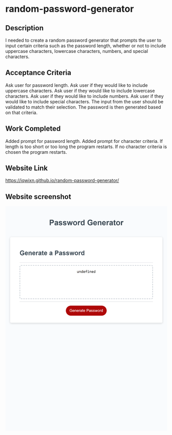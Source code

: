 # random-password-generator

## Description

I needed to create a random password generator that prompts the user to input certain criteria such as the password length, whether or not to include uppercase characters, lowercase characters, numbers, and special characters.

## Acceptance Criteria
Ask user for password length.
Ask user if they would like to include uppercase characters.
Ask user if they would like to include lowercase characters.
Ask user if they would like to include numbers.
Ask user if they would like to include special characters.
The input from the user should be validated to match their selection.
The password is then generated based on that criteria.




## Work Completed

Added prompt for password length.
Added prompt for character criteria.
If length is too short or too long the program restarts.
If no character criteria is chosen the program restarts.

## Website Link

https://iqwixn.github.io/random-password-generator/

## Website screenshot

![Screenshot of Portfolio website](assets/random-password-generator-screenshot.png)